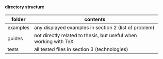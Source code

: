 #### directory structure
| folder | contents |
|---|---|
| examples | any displayed examples in section 2 (list of problem) |
| guides | not directly related to thesis, but useful when working with TeX |
| tests | all tested files in section 3 (technologies) |